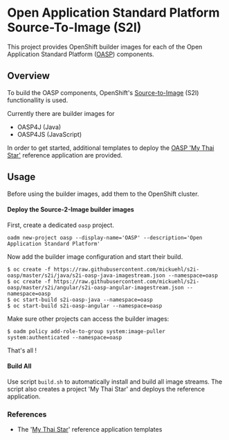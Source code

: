 # Open Application Standard Platform Source-To-Image (S2I)

This project provides OpenShift builder images for each of the Open Application Standard Platform ([OASP](https://github.com/oasp)) components.


## Overview

To build the OASP components, OpenShift's [Source-to-Image](https://github.com/openshift/source-to-image) (S2I) functionallity is used. 

Currently there are builder images for

* OASP4J (Java)
* OASP4JS (JavaScript)

In order to get started, additional templates to deploy the [OASP 'My Thai Star'](https://github.com/oasp/my-thai-star) reference application are provided.


## Usage

Before using the builder images, add them to the OpenShift cluster.

#### Deploy the Source-2-Image builder images

First, create a dedicated `oasp` project.

    oadm new-project oasp --display-name='OASP' --description='Open Application Standard Platform'

Now add the builder image configuration and start their build.

    $ oc create -f https://raw.githubusercontent.com/mickuehl/s2i-oasp/master/s2i/java/s2i-oasp-java-imagestream.json --namespace=oasp
    $ oc create -f https://raw.githubusercontent.com/mickuehl/s2i-oasp/master/s2i/angular/s2i-oasp-angular-imagestream.json --namespace=oasp
    $ oc start-build s2i-oasp-java --namespace=oasp
    $ oc start-build s2i-oasp-angular --namespace=oasp
    
Make sure other projects can access the builder images:

    $ oadm policy add-role-to-group system:image-puller system:authenticated --namespace=oasp

That's all !

#### Build All

Use script `build.sh` to automatically install and build all image streams. The script also creates a project 'My Thai Star' and deploys the reference application.

### References

* The '[My Thai Star](templates/mythaistar/README.md)' reference application templates

